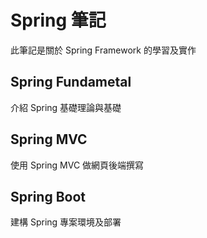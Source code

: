 # Spring 筆記

此筆記是關於 Spring Framework 的學習及實作

## Spring Fundametal 

介紹 Spring 基礎理論與基礎

## Spring MVC

使用 Spring MVC 做網頁後端撰寫

## Spring Boot

建構 Spring 專案環境及部署
